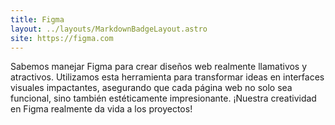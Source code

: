 ```yaml
---
title: Figma
layout: ../layouts/MarkdownBadgeLayout.astro
site: https://figma.com
---
```


Sabemos manejar Figma para crear diseños web realmente llamativos y atractivos. Utilizamos esta herramienta para transformar ideas en interfaces visuales impactantes, asegurando que cada página web no solo sea funcional, sino también estéticamente impresionante. ¡Nuestra creatividad en Figma realmente da vida a los proyectos!
